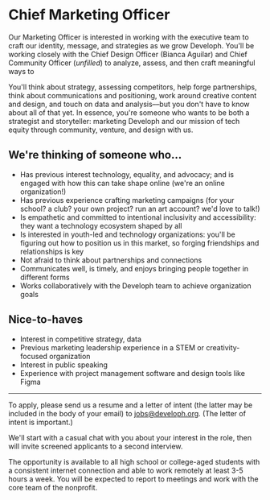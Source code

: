 # Chief Marketing Officer
Our Marketing Officer is interested in working with the executive team to craft our identity, message, and strategies as we grow Developh. You'll be working closely with the Chief Design Officer (Bianca Aguilar) and Chief Community Officer (_unfilled_) to analyze, assess, and then craft meaningful ways to 

You'll think about strategy, assessing competitors, help forge partnerships, think about communications and positioning, work around creative content and design, and touch on data and analysis––but you don't have to know about all of that yet. In essence, you're someone who wants to be both a strategist and storyteller: marketing Developh and our mission of tech equity through community, venture, and design with us.

## We're thinking of someone who...
* Has previous interest technology, equality, and advocacy; and is engaged with how this can take shape online (we're an online organization!)
* Has previous experience crafting marketing campaigns (for your school? a club? your own project? run an art account? we'd love to talk!)
* Is empathetic and committed to intentional inclusivity and accessibility: they want a technology ecosystem shaped by all
* Is interested in youth-led and technology organizations: you'll be figuring out how to position us in this market, so forging friendships and relationships is key
* Not afraid to think about partnerships and connections
* Communicates well, is timely, and enjoys bringing people together in different forms
* Works collaboratively with the Developh team to achieve organization goals

## Nice-to-haves
* Interest in competitive strategy, data
* Previous marketing leadership experience in a STEM or creativity-focused organization
* Interest in public speaking
* Experience with project management software and design tools like Figma

___

To apply, please send us a resume and a letter of intent (the latter may be included in the body of your email) to jobs@developh.org. (The letter of intent is important.)

We'll start with a casual chat with you about your interest in the role, then will invite screened applicants to a second interview.

The opportunity is available to all high school or college-aged students with a consistent internet connection and able to work remotely at least 3-5 hours a week. You will be expected to report to meetings and work with the core team of the nonprofit.
